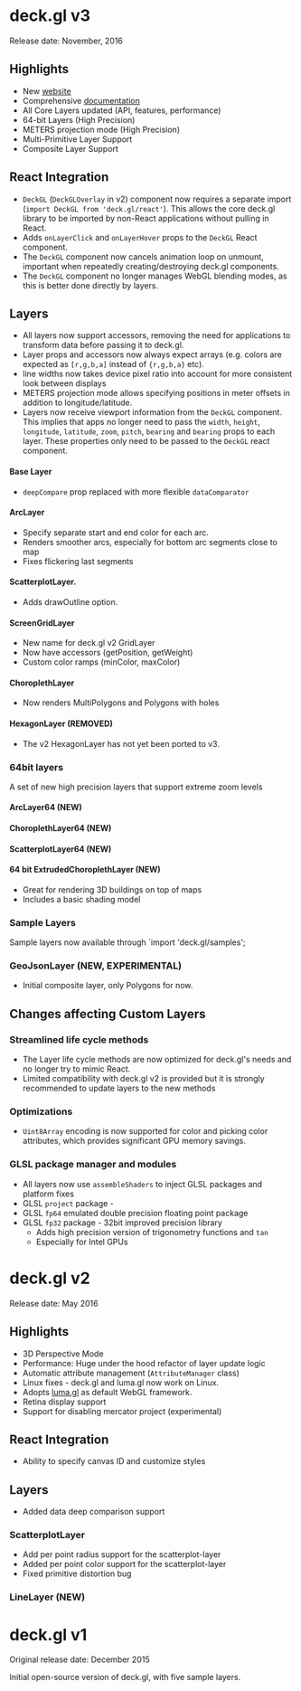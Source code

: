 # deck.gl v3

Release date: November, 2016

## Highlights
  - New [website](http://uber.github.io/deck.gl/)
  - Comprehensive [documentation](http://uber.github.io/deck.gl/#/documentation/overview/introduction)
  - All Core Layers updated (API, features, performance)
  - 64-bit Layers (High Precision)
  - METERS projection mode (High Precision)
  - Multi-Primitive Layer Support
  - Composite Layer Support

## React Integration
- `DeckGL` (`DeckGLOverlay` in v2) component now requires a separate
  import (`import DeckGL from 'deck.gl/react'`). This allows the core
  deck.gl library to be imported by non-React applications without
  pulling in React.
- Adds `onLayerClick` and `onLayerHover` props to the `DeckGL` React
  component.
- The `DeckGL` component now cancels animation loop on unmount,
  important when repeatedly creating/destroying deck.gl components.
- The `DeckGL` component no longer manages WebGL blending modes,
  as this is better done directly by layers.

## Layers

- All layers now support accessors, removing the need for applications to
  transform data before passing it to deck.gl.
- Layer props and accessors now always expect arrays (e.g. colors
  are expected as `[r,g,b,a]` instead of `{r,g,b,a}` etc).
- line widths now takes device pixel ratio into account for more consistent
  look between displays
- METERS projection mode allows specifying positions in meter offsets in
  addition to longitude/latitude.
- Layers now receive viewport information from the `DeckGL` component.
  This implies that apps no longer need to pass the `width`, `height`,
  `longitude`, `latitude`, `zoom`, `pitch`, `bearing` and `bearing`
  props to each layer.
  These properties only need to be passed to the `DeckGL` react component.

#### Base Layer
- `deepCompare` prop replaced with more flexible `dataComparator`

#### ArcLayer
- Specify separate start and end color for each arc.
- Renders smoother arcs, especially for bottom arc segments close to map
- Fixes flickering last segments

#### ScatterplotLayer.
- Adds drawOutline option.

#### ScreenGridLayer
- New name for deck.gl v2 GridLayer
- Now have accessors (getPosition, getWeight)
- Custom color ramps (minColor, maxColor)

#### ChoroplethLayer
- Now renders MultiPolygons and Polygons with holes

#### HexagonLayer (REMOVED)
- The v2 HexagonLayer has not yet been ported to v3.

### 64bit layers

A set of new high precision layers that support extreme zoom levels

#### ArcLayer64 (NEW)

#### ChoroplethLayer64 (NEW)

#### ScatterplotLayer64 (NEW)

#### 64 bit ExtrudedChoroplethLayer (NEW)
- Great for rendering 3D buildings on top of maps
- Includes a basic shading model

### Sample Layers

Sample layers now available through `import 'deck.gl/samples';

### GeoJsonLayer (NEW, EXPERIMENTAL)
- Initial composite layer, only Polygons for now.


## Changes affecting Custom Layers

### Streamlined life cycle methods
- The Layer life cycle methods are now optimized for deck.gl's needs
  and no longer try to mimic React.
- Limited compatibility with deck.gl v2 is provided but it is strongly
  recommended to update layers to the new methods

### Optimizations
- `Uint8Array` encoding is now supported for color and picking color
   attributes, which provides significant GPU memory savings.

### GLSL package manager and modules
- All layers now use `assembleShaders` to inject GLSL packages and platform
  fixes
- GLSL `project` package -
- GLSL `fp64` emulated double precision floating point package
- GLSL `fp32` package - 32bit improved precision library
    - Adds high precision version of trigonometry functions and `tan`
    - Especially for Intel GPUs


# deck.gl v2

Release date: May 2016

## Highlights
- 3D Perspective Mode
- Performance: Huge under the hood refactor of layer update logic
- Automatic attribute management (`AttributeManager` class)
- Linux fixes - deck.gl and luma.gl now work on Linux.
- Adopts [luma.gl](https://github.com/uber/luma.gl) as default WebGL framework.
- Retina display support
- Support for disabling mercator project (experimental)

## React Integration
- Ability to specify canvas ID and customize styles

## Layers
- Added data deep comparison support

### ScatterplotLayer
- Add per point radius support for the scatterplot-layer
- Added per point color support for the scatterplot-layer
- Fixed primitive distortion bug

### LineLayer (NEW)


# deck.gl v1

Original release date: December 2015

Initial open-source version of deck.gl, with five sample layers.
